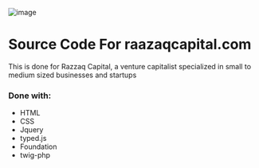 ![image](https://user-images.githubusercontent.com/14005698/64824369-a4be4d80-d5db-11e9-9e01-b666c01ee772.png)

# Source Code For raazaqcapital.com

This is done for Razzaq Capital, a venture capitalist specialized in small to medium sized businesses and startups

### Done with:
- HTML
- CSS
- Jquery
- typed.js
- Foundation
- twig-php
